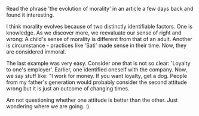Read the phrase 'the evolution of morality' in an article a few days back and found it interesting. 

I think morality evolves because of two distinctly identifiable factors. One is knowledge. As we discover more, we reevaluate our sense of right and wrong: A child's sense of morality is different from that of an adult. Another is circumstance - practices like 'Sati' made sense in their time. Now, they are considered immoral. 

The last example was very easy. Consider one that is not so clear: 'Loyalty to one's employer'. Earlier, one identified oneself with the company. Now, we say stuff like: "I work for money. If you want loyalty, get a dog. People from my father's generation would probably consider the second attitude wrong but it is just an outcome of changing times.

Am not questioning whether one attitude is better than the other. Just wondering where we are going. :).